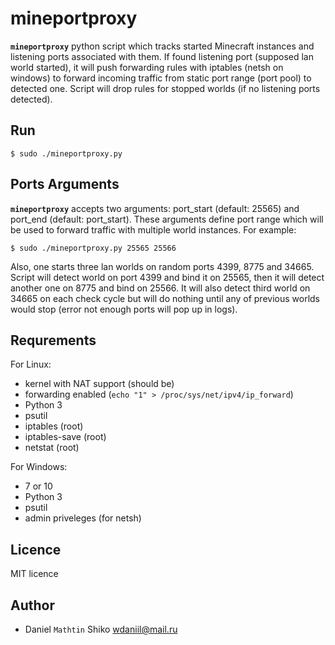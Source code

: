# mineportproxy

**`mineportproxy`** python script which tracks started Minecraft instances and listening ports associated with them. If found listening port (supposed lan world started), it will push forwarding rules with iptables (netsh on windows) to forward incoming traffic from static port range (port pool) to detected one. Script will drop rules for stopped worlds (if no listening ports detected).

## Run

```no-highligh
$ sudo ./mineportproxy.py
```

## Ports Arguments
**`mineportproxy`** accepts two arguments: port_start (default: 25565) and port_end (default: port_start). These arguments define port range which will be used to forward traffic with multiple world instances. For example:

```no-highligh
$ sudo ./mineportproxy.py 25565 25566
```

Also, one starts three lan worlds on random ports 4399, 8775 and 34665. Script will detect world on port 4399 and bind it on 25565, then it will detect another one on 8775 and bind on 25566. It will also detect third world on 34665 on each check cycle but will do nothing until any of previous worlds would stop (error not enough ports will pop up in logs).

## Requrements
For Linux:
* kernel with NAT support (should be)
* forwarding enabled (`echo "1" > /proc/sys/net/ipv4/ip_forward`)
* Python 3
* psutil
* iptables (root)
* iptables-save (root)
* netstat (root)

For Windows:
* 7 or 10
* Python 3
* psutil
* admin priveleges (for netsh)

## Licence
MIT licence

## Author
* Daniel `Mathtin` Shiko wdaniil@mail.ru
